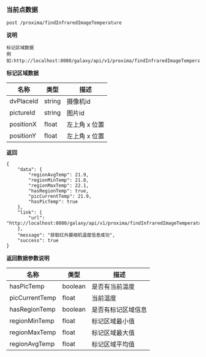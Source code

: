 [$PROFILE$]: extended

### <a name="当前点数据"></a>当前点数据

    post /proxima/findInfraredImageTemperature

**说明**

    标记区域数据
    例如:http://localhost:8080/galaxy/api/v1/proxima/findInfraredImageTemperature

**标记区域数据**

|   名称    |  类型  |   描述  |
|     -     |      - |    -    |
| dvPlaceId  | string | 摄像机id  |
| pictureId  | string | 图片id  |
| positionX  | float | 左上角 x 位置 |
| positionY  | float | 左上角 x 位置  |

**返回**

    {
        "data": {
            "regionAvgTemp": 21.9,
            "regionMinTemp": 21.8,
            "regionMaxTemp": 22.1,
            "hasRegionTemp": true,
            "picCurrentTemp": 21.9,
            "hasPicTemp": true
        },
        "link": {
            "url": "http://localhost:8080/galaxy/api/v1/proxima/findInfraredImageTemperature"
        },
        "message": "获取红外摄相机温度信息成功",
        "success": true
    }

**返回数据参数说明**

|   名称    |  类型  |   描述  |
|     -     |      - |    -    |
| hasPicTemp | boolean | 是否有当前温度 |
| picCurrentTemp | float | 当前温度 |
| hasRegionTemp | boolean | 是否有标记区域信息 |
| regionMinTemp | float | 标记区域最小值 |
| regionMaxTemp | float | 标记区域最大值 |
| regionAvgTemp | float | 标记区域平均值 |
